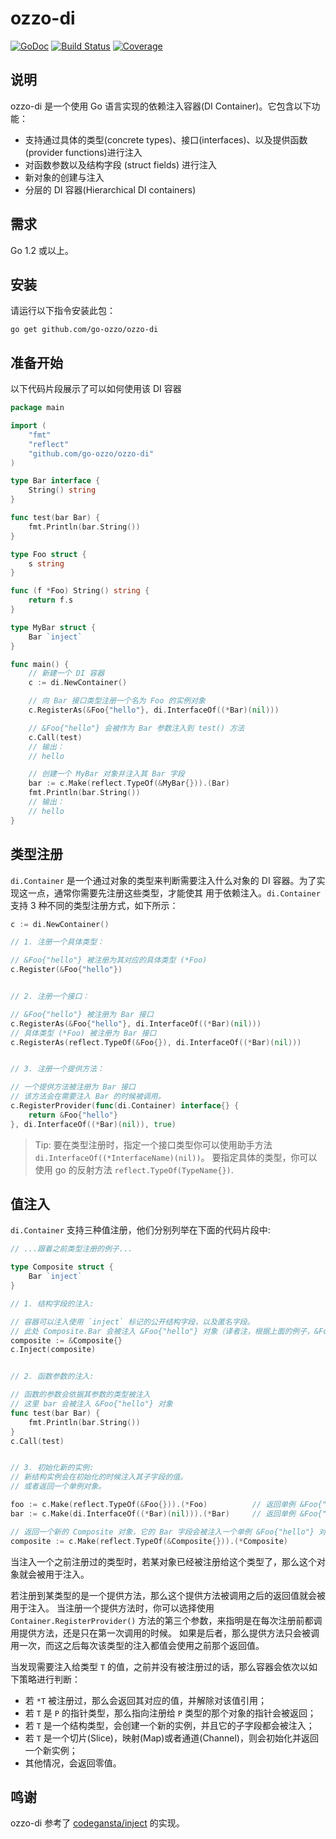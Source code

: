 # ozzo-di

[![GoDoc](https://godoc.org/github.com/go-ozzo/ozzo-di?status.png)](http://godoc.org/github.com/go-ozzo/ozzo-di)
[![Build Status](https://travis-ci.org/go-ozzo/ozzo-di.svg?branch=master)](https://travis-ci.org/go-ozzo/ozzo-di)
[![Coverage](http://gocover.io/_badge/github.com/go-ozzo/ozzo-di)](http://gocover.io/github.com/go-ozzo/ozzo-di)

## 说明

ozzo-di 是一个使用 Go 语言实现的依赖注入容器(DI Container)。它包含以下功能：

* 支持通过具体的类型(concrete types)、接口(interfaces)、以及提供函数(provider functions)进行注入
* 对函数参数以及结构字段 (struct fields) 进行注入
* 新对象的创建与注入
* 分层的 DI 容器(Hierarchical DI containers)

## 需求

Go 1.2 或以上。

## 安装

请运行以下指令安装此包：

```
go get github.com/go-ozzo/ozzo-di
```

## 准备开始

以下代码片段展示了可以如何使用该 DI 容器

```go
package main

import (
	"fmt"
	"reflect"
	"github.com/go-ozzo/ozzo-di"
)

type Bar interface {
    String() string
}

func test(bar Bar) {
    fmt.Println(bar.String())
}

type Foo struct {
    s string
}

func (f *Foo) String() string {
    return f.s
}

type MyBar struct {
    Bar `inject`
}

func main() {
    // 新建一个 DI 容器
	c := di.NewContainer()

    // 向 Bar 接口类型注册一个名为 Foo 的实例对象
    c.RegisterAs(&Foo{"hello"}, di.InterfaceOf((*Bar)(nil)))

    // &Foo{"hello"} 会被作为 Bar 参数注入到 test() 方法
    c.Call(test)
    // 输出：
    // hello

    // 创建一个 MyBar 对象并注入其 Bar 字段
    bar := c.Make(reflect.TypeOf(&MyBar{})).(Bar)
    fmt.Println(bar.String())
    // 输出：
    // hello
}
```


## 类型注册

`di.Container` 是一个通过对象的类型来判断需要注入什么对象的 DI 容器。为了实现这一点，通常你需要先注册这些类型，才能使其
用于依赖注入。`di.Container` 支持 3 种不同的类型注册方式，如下所示：

```go
c := di.NewContainer()

// 1. 注册一个具体类型：

// &Foo{"hello"} 被注册为其对应的具体类型 (*Foo)
c.Register(&Foo{"hello"})


// 2. 注册一个接口：

// &Foo{"hello"} 被注册为 Bar 接口
c.RegisterAs(&Foo{"hello"}, di.InterfaceOf((*Bar)(nil)))
// 具体类型 (*Foo) 被注册为 Bar 接口
c.RegisterAs(reflect.TypeOf(&Foo{}), di.InterfaceOf((*Bar)(nil)))


// 3. 注册一个提供方法：

// 一个提供方法被注册为 Bar 接口
// 该方法会在需要注入 Bar 的时候被调用。
c.RegisterProvider(func(di.Container) interface{} {
    return &Foo{"hello"}
}, di.InterfaceOf((*Bar)(nil)), true)
```

> Tip: 要在类型注册时，指定一个接口类型你可以使用助手方法 `di.InterfaceOf((*InterfaceName)(nil))`。
> 要指定具体的类型，你可以使用 go 的反射方法 `reflect.TypeOf(TypeName{})`.


## 值注入

`di.Container` 支持三种值注册，他们分别列举在下面的代码片段中:

```go
// ...跟着之前类型注册的例子...

type Composite struct {
    Bar `inject`
}

// 1. 结构字段的注入:

// 容器可以注入使用 `inject` 标记的公开结构字段，以及匿名字段。
// 此处 Composite.Bar 会被注入 &Foo{"hello"} 对象（译者注，根据上面的例子，&Foo("hello") 是一个 Bar 对象）
composite := &Composite{}
c.Inject(composite)


// 2. 函数参数的注入:

// 函数的参数会依据其参数的类型被注入
// 这里 bar 会被注入 &Foo{"hello"} 对象
func test(bar Bar) {
    fmt.Println(bar.String())
}
c.Call(test)


// 3. 初始化新的实例:
// 新结构实例会在初始化的时候注入其子字段的值。
// 或者返回一个单例对象。

foo := c.Make(reflect.TypeOf(&Foo{})).(*Foo)          // 返回单例 &Foo{"hello"}
bar := c.Make(di.InterfaceOf((*Bar)(nil))).(*Bar)     // 返回单例 &Foo{"hello"}

// 返回一个新的 Composite 对象，它的 Bar 字段会被注入一个单例 &Foo{"hello"} 对象
composite := c.Make(reflect.TypeOf(&Composite{})).(*Composite)
```

当注入一个之前注册过的类型时，若某对象已经被注册给这个类型了，那么这个对象就会被用于注入。

若注册到某类型的是一个提供方法，那么这个提供方法被调用之后的返回值就会被用于注入。
当注册一个提供方法时，你可以选择使用 `Container.RegisterProvider()` 方法的第三个参数，来指明是在每次注册前都调用提供方法，还是只在第一次调用的时候。
如果是后者，那么提供方法只会被调用一次，而这之后每次该类型的注入都值会使用之前那个返回值。

当发现需要注入给类型 `T` 的值，之前并没有被注册过的话，那么容器会依次以如下策略进行判断：

* 若 `*T` 被注册过，那么会返回其对应的值，并解除对该值引用；
* 若 `T` 是 `P` 的指针类型，那么指向注册给 `P` 类型的那个对象的指针会被返回；
* 若 `T` 是一个结构类型，会创建一个新的实例，并且它的子字段都会被注入；
* 若 `T` 是一个切片(Slice)，映射(Map)或者通道(Channel)，则会初始化并返回一个新实例；
* 其他情况，会返回零值。


## 鸣谢

ozzo-di 参考了 [codegansta/inject](https://github.com/codegangsta/inject/) 的实现。
